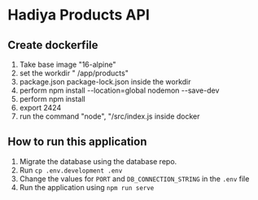 # Hadiya Products API



## Create dockerfile
1. Take base image "16-alpine"
2. set the workdir " /app/products"
3. package.json package-lock.json inside the workdir
4. perform npm install --location=global nodemon --save-dev
5. perform npm install
6. export 2424
7. run the command "node", "/src/index.js inside docker

## How to run this application




1. Migrate the database using the database repo.
2. Run ```cp .env.development .env```
3. Change the values for ```PORT``` and ```DB_CONNECTION_STRING``` in the ```.env``` file
4. Run the application using ```npm run serve```
